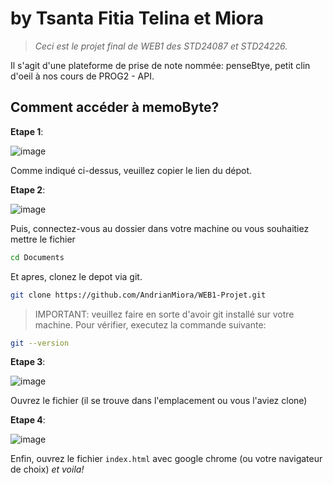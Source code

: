 # <penseByte/> by Tsanta Fitia Telina et Miora
> *Ceci est le projet final de WEB1 des STD24087 et STD24226.*

Il s'agit d'une plateforme de prise de note nommée: penseBtye, petit clin d'oeil à nos cours de PROG2 - API.

## Comment accéder à memoByte?
**Etape 1**:

![image](https://github.com/user-attachments/assets/c7cb73e7-7b54-4d7c-8697-ce3e9e51232e)

 Comme indiqué ci-dessus, veuillez copier le lien du dépot.

**Etape 2**:

![image](https://github.com/user-attachments/assets/0af6a39d-2511-4e83-98b8-d1bc5c879960)

 Puis, connectez-vous au dossier dans votre machine ou vous souhaitiez mettre le fichier

``` bash
cd Documents
```

 Et apres, clonez le depot via git.

```bash
git clone https://github.com/AndrianMiora/WEB1-Projet.git
```

> IMPORTANT: veuillez faire en sorte d'avoir git installé sur votre machine. Pour vérifier, executez la commande suivante: 

```bash
git --version
```

**Etape 3**:

![image](https://github.com/user-attachments/assets/7bfd5569-e5a8-4416-a7b7-7b15220c6843)

Ouvrez le fichier (il se trouve dans l'emplacement ou vous l'aviez clone)

**Etape 4**:

![image](https://github.com/user-attachments/assets/224c0612-b68f-48db-856d-8da9f20713d1)

Enfin, ouvrez le fichier `index.html` avec google chrome (ou votre navigateur de choix) *et voila!*
